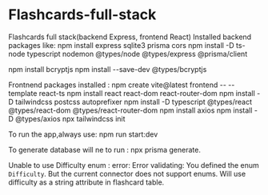 # Flashcards-full-stack
Flashcards full stack(backend Express, frontend React)
Installed backend packages like:
npm install express sqlite3 prisma cors
npm install -D ts-node typescript nodemon @types/node @types/express @prisma/client

npm install bcryptjs
npm install --save-dev @types/bcryptjs

Frontnend packages installed :
npm create vite@latest frontend -- --template react-ts
npm install react react-dom react-router-dom
npm install -D tailwindcss postcss autoprefixer
npm install -D typescript @types/react @types/react-dom @types/react-router-dom
npm install axios
npm install -D @types/axios
npx tailwindcss init





To run the app,always use: npm run start:dev

To generate database will ne to run : npx prisma generate.

Unable to use Difficulty enum : error: Error validating: You defined the enum `Difficulty`. But the current connector does not support enums. Will use difficulty as a string attribute in flashcard table. 
